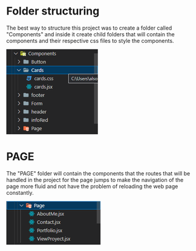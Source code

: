 <h1>Folder structuring</h1>

The best way to structure this project was to create a folder called "Components" and inside it create child folders that will contain the components and their respective css files to style the components.

 <img src="./src/carpetas.png" alt="Carpetas" style="margin: auto;">

# PAGE

The "PAGE" folder will contain the components that the routes that will be handled in the project for the page jumps to make the navigation of the page more fluid and not have the problem of reloading the web page constantly. 

 <img src="./src/PAGE.png" alt="Carpetas" style="margin: auto;">